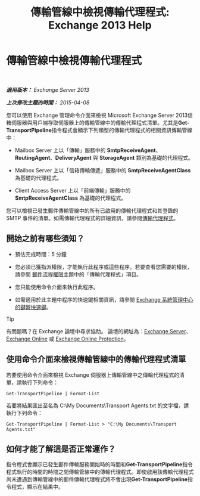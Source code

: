 ﻿---
title: '傳輸管線中檢視傳輸代理程式: Exchange 2013 Help'
TOCTitle: 傳輸管線中檢視傳輸代理程式
ms:assetid: bd715d8e-7b21-48de-8f68-d425d8506e4c
ms:mtpsurl: https://technet.microsoft.com/zh-tw/library/Bb124395(v=EXCHG.150)
ms:contentKeyID: 51409239
ms.date: 05/21/2018
mtps_version: v=EXCHG.150
ms.translationtype: MT
---

# 傳輸管線中檢視傳輸代理程式

 

_**適用版本：** Exchange Server 2013_

_**上次修改主題的時間：** 2015-04-08_

您可以使用 Exchange 管理命令介面來檢視 Microsoft Exchange Server 2013信箱伺服器與用戶端存取伺服器上的傳輸管線中的傳輸代理程式清單。尤其是**Get-TransportPipeline**指令程式會顯示下列類型的傳輸代理程式的相關資訊傳輸管線中：

  - Mailbox Server 上以「傳輸」服務中的 **SmtpReceiveAgent**、**RoutingAgent**、**DeliveryAgent** 與 **StorageAgent** 類別為基礎的代理程式。

  - Mailbox Server 上以「信箱傳輸傳遞」服務中的 **SmtpReceiveAgentClass** 為基礎的代理程式。

  - Client Access Server 上以「前端傳輸」服務中的 **SmtpReceiveAgentClass** 為基礎的代理程式。

您可以檢視已發生郵件傳輸管線中的所有已啟用的傳輸代理程式和其登錄的 SMTP 事件的清單。如需傳輸代理程式的詳細資訊，請參閱[傳輸代理程式](transport-agents-exchange-2013-help.md)。

## 開始之前有哪些須知？

  - 預估完成時間：5 分鐘

  - 您必須已獲指派權限，才能執行此程序或這些程序。若要查看您需要的權限，請參閱 [郵件流程權限](mail-flow-permissions-exchange-2013-help.md)主題中的「傳輸代理程式」項目。

  - 您只能使用命令介面來執行此程序。

  - 如需適用於此主題中程序的快速鍵相關資訊，請參閱 [Exchange 系統管理中心的鍵盤快速鍵](keyboard-shortcuts-in-the-exchange-admin-center-exchange-online-protection-help.md)。


> [!TIP]  
> 有問題嗎？在 Exchange 論壇中尋求協助。 論壇的網址為：<a href="https://go.microsoft.com/fwlink/p/?linkid=60612">Exchange Server</a>、 <a href="https://go.microsoft.com/fwlink/p/?linkid=267542">Exchange Online</a> 或 <a href="https://go.microsoft.com/fwlink/p/?linkid=285351">Exchange Online Protection</a>。




## 使用命令介面來檢視傳輸管線中的傳輸代理程式清單

若要使用命令介面來檢視 Exchange 伺服器上傳輸管線中之傳輸代理程式的清單，請執行下列命令：

    Get-TransportPipeline | Format-List

若要將結果匯出至名為 C:\\My Documents\\Transport Agents.txt 的文字檔，請執行下列命令：

    Get-TransportPipeline | Format-List > "C:\My Documents\Transport Agents.txt"

## 如何才能了解這是否正常運作？

指令程式會顯示已發生郵件傳輸服務開始時的時間和**Get-TransportPipeline**指令程式執行的時間的時間之間傳輸管線中的傳輸代理程式。即使啟用該傳輸代理程式尚未遭遇到傳輸管線中的郵件傳輸代理程式將不會出現**Get-TransportPipeline**指令程式，顯示在結果中。

